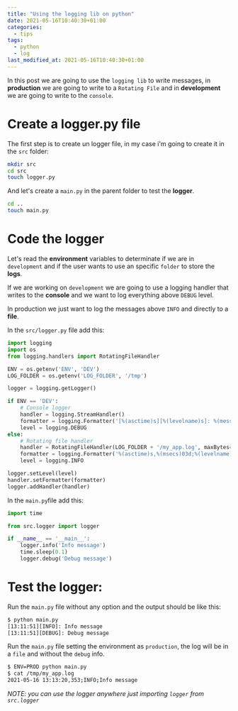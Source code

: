```yaml
---
title: "Using the logging lib on python"
date: 2021-05-16T10:40:30+01:00
categories:
  - tips
tags:
  - python
  - log
last_modified_at: 2021-05-16T10:40:30+01:00
---
```


In this post we are going to use the `logging lib` to write messages, in **production** we are going to write to a `Rotating File` and in **development** we are going to write to the `console`.

# Create a logger.py file

The first step is to create un logger file, in my case i'm going to create it in the `src` folder:

``` sh
mkdir src
cd src
touch logger.py
```

And let's create a `main.py` in the parent folder to test the **logger**.

``` sh
cd ..
touch main.py
```


# Code the logger

Let's read the **environment** variables to determinate if we are in `development` and if the user wants to use an specific `folder` to store the **logs**.

If we are working on `development` we are going to use a logging handler that writes to the **console** and we want to log everything above `DEBUG` level.

In production we just want to log the messages above `INFO` and directly to a **file**.

In the `src/logger.py` file add this:

``` python
import logging
import os
from logging.handlers import RotatingFileHandler

ENV = os.getenv('ENV', 'DEV')
LOG_FOLDER = os.getenv('LOG_FOLDER', '/tmp')

logger = logging.getLogger()

if ENV == 'DEV':
    # Console logger
    handler = logging.StreamHandler()
    formatter = logging.Formatter('[%(asctime)s][%(levelname)s]: %(message)s', '%H:%M:%S')
    level = logging.DEBUG
else:
    # Rotating file handler
    handler = RotatingFileHandler(LOG_FOLDER + '/my_app.log', maxBytes=2000, backupCount=10)
    formatter = logging.Formatter('%(asctime)s,%(msecs)03d;%(levelname)s;%(message)s', '%Y-%m-%d %H:%M:%S')
    level = logging.INFO

logger.setLevel(level)
handler.setFormatter(formatter)
logger.addHandler(handler)
```

In the `main.py`file add this:

```python
import time

from src.logger import logger

if __name__ == '__main__':
    logger.info('Info message')
    time.sleep(0.1)
    logger.debug('Debug message')
```

# Test the logger:
Run the `main.py` file without any option and the output should be like this:

``` sh
$ python main.py 
[13:11:51][INFO]: Info message
[13:11:51][DEBUG]: Debug message
```

Run the `main.py` file setting the environment as `production`, the log will be in a `file` and without the `debug` info.

``` sh
$ ENV=PROD python main.py 
$ cat /tmp/my_app.log 
2021-05-16 13:13:20,353;INFO;Info message
```

*NOTE: you can use the logger anywhere just importing `logger` from `src.logger`*